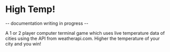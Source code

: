 # High Temp!

-- documentation writing in progress --

A 1 or 2 player computer terminal game which uses live temperature data of cities using the API from weatherapi.com. Higher the temperature of your city and you win! 
